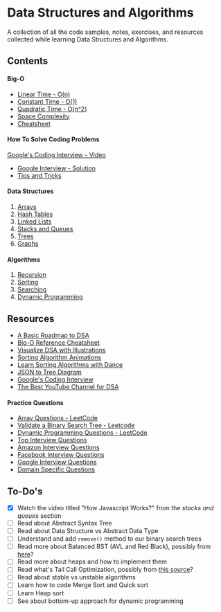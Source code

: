 # Data Structures and Algorithms

A collection of all the code samples, notes, exercises, and resources collected while learning Data Structures and Algorithms.

## Contents

#### Big-O

- [Linear Time - O(n)](<./Big-O//O(n).js>)
- [Constant Time - O(1)](<./Big-O/O(1).js>)
- [Quadratic Time - O(n^2)](<./Big-O/O(n%5E2).js>)
- [Space Complexity](./Big-O/space-complexity.js)
- [Cheatsheet](./Big-O/Cheatsheet.pdf)

#### How To Solve Coding Problems

[Google's Coding Interview - Video](https://www.youtube.com/watch?v=XKu_SEDAykw&ab_channel=LifeatGoogle)

- [Google Interview - Solution](./How-To-Solve-Problems/google-interview-question.js)
- [Tips and Tricks](./How-To-Solve-Problems/cheatsheet.pdf)

#### Data Structures

1. [Arrays](./Data%20Structures/Arrays)
2. [Hash Tables](./Data%20Structures/Hash%20Tables)
3. [Linked Lists](./Data%20Structures//Linked%20Lists)
4. [Stacks and Queues](./Data%20Structures/Stacks%20%26%20Queues)
5. [Trees](./Data%20Structures/Trees)
6. [Graphs](./Data%20Structures/Graphs)

#### Algorithms

1. [Recursion](./Algorithms/Recursion)
2. [Sorting](./Algorithms/Sorting)
3. [Searching](./Algorithms/Searching)
4. [Dynamic Programming](./Algorithms/Dynamic%20Programming)

## Resources

- [A Basic Roadmap to DSA](https://dynalist.io/d/nXXVAcgAsj62GW-XaIiJS3o9)
- [Big-O Reference Cheatsheet](https://www.bigocheatsheet.com/)
- [Visualize DSA with Illustrations](https://visualgo.net/en)
- [Sorting Algorithm Animations](https://www.toptal.com/developers/sorting-algorithms)
- [Learn Sorting Algorithms with Dance](https://www.youtube.com/watch?v=Xw2D9aJRBY4&list=PLcX11VWS1PdA4dSPip8-1JfKxFa32X53y)
- [JSON to Tree Diagram](https://vanya.jp.net/vtree/)
- [Google's Coding Interview](https://youtu.be/XKu_SEDAykw)
- [The Best YouTube Channel for DSA](https://www.youtube.com/c/BackToBackSWE/playlists)

#### Practice Questions

- [Array Questions - LeetCode](https://www.udemy.com/course/master-the-coding-interview-data-structures-algorithms/learn/lecture/12310382#overview)
- [Validate a Binary Search Tree - Leetcode](https://leetcode.com/problems/validate-binary-search-tree/)
- [Dynamic Programming Questions - LeetCode](https://www.udemy.com/course/master-the-coding-interview-data-structures-algorithms/learn/lecture/12409090#overview)
- [Top Interview Questions](https://www.udemy.com/course/master-the-coding-interview-data-structures-algorithms/learn/lecture/12246878#overview)
- [Amazon Interview Questions](https://www.udemy.com/course/master-the-coding-interview-data-structures-algorithms/learn/lecture/12246840#overview)
- [Facebook Interview Questions](https://www.udemy.com/course/master-the-coding-interview-data-structures-algorithms/learn/lecture/12246842#overview)
- [Google Interview Questions](https://www.udemy.com/course/master-the-coding-interview-data-structures-algorithms/learn/lecture/12246838#overview)
- [Domain Specific Questions](https://www.udemy.com/course/master-the-coding-interview-data-structures-algorithms/learn/lecture/12246846#overview)

## To-Do's

- [x] Watch the video titled "How Javascript Works?" from the _stacks and queues_ section
- [ ] Read about Abstract Syntax Tree
- [ ] Read about Data Structure vs Abstract Data Type
- [ ] Understand and add `remove()` method to our binary search trees
- [ ] Read more about Balanced BST (AVL and Red Black), possibly from [here](https://www.geeksforgeeks.org/red-black-tree-vs-avl-tree/amp/)?
- [ ] Read more about heaps and how to implement them
- [ ] Read what's Tail Call Optimization, possibly from [this source](https://2ality.com/2015/06/tail-call-optimization.html)?
- [ ] Read about stable vs unstable algorithms
- [ ] Learn how to code Merge Sort and Quick sort
- [ ] Learn Heap sort
- [ ] See about bottom-up approach for dynamic programming
